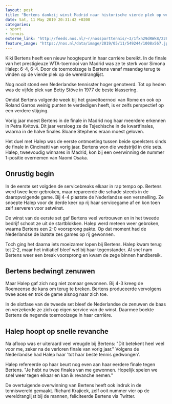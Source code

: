 ```yaml
---
layout: post
title: "Bertens dankzij winst Madrid naar historische vierde plek op wereldranglijst"
date: Sat, 11 May 2019 20:31:42 +0200
categories: 
- sport 
- tennis 
externe_link: "http://feeds.nos.nl/~r/nossporttennis/~3/1fxn29dRWk8/2284159"
feature_image: "https://nos.nl/data/image/2019/05/11/549244/1008x567.jpg"
---
```


<p>Kiki Bertens heeft een nieuw hoogtepunt in haar carrière bereikt. In de finale van het prestigieuze WTA-toernooi van Madrid was ze te sterk voor Simona Halep: 6-4, 6-4. Door de toernooizege is Bertens vanaf maandag terug te vinden op de vierde plek op de wereldranglijst.</p>
<p>Nog nooit stond een Nederlandse tennisster hoger genoteerd. Tot op heden was de vijfde plek van Betty Stöve in 1977 de beste klassering.</p>
<p>Omdat Bertens volgende week bij het graveltoernooi van Rome en ook op Roland Garros weinig punten te verdedigen heeft, is er zelfs perspectief op een verdere stijging.</p>
<p>Vorig jaar moest Bertens in de finale in Madrid nog haar meerdere erkennen in Petra Kvitová. Dit jaar versloeg ze de Tsjechische in de kwartfinales, waarna in de halve finales Sloane Stephens eraan moest geloven.</p>
<p>Het duel met Halep was de eerste ontmoeting tussen beide speelsters sinds de finale in Cincinatti van vorig jaar. Bertens won die wedstrijd in drie sets. Halep, tweevoudig winnares in Madrid, kon bij een overwinning de nummer 1-positie overnemen van Naomi Osaka.</p>
<h2>Onrustig begin</h2>
<p>In de eerste set volgden de servicebreaks elkaar in rap tempo op. Bertens werd twee keer gebroken, maar repareerde die schade steeds in de daaropvolgende game. Bij 4-4 plaatste de Nederlandse een versnelling. Ze snoepte Halep voor de derde keer op rij haar servicegame af en kon toen zelf serveren voor setwinst.</p>
<p>De winst van de eerste set gaf Bertens veel vertrouwen en in het tweede bedrijf schoot ze uit de startblokken. Halep werd meteen weer gebroken, waarna Bertens een 2-0 voorsprong pakte. Op dat moment had de Nederlandse de laatste zes games op rij gewonnen.</p>
<p>Toch ging het daarna iets moeizamer lopen bij Bertens. Halep kwam terug tot 2-2, maar het initiatief bleef wel bij haar tegenstander. Al snel nam Bertens weer een break voorsprong en kwam de zege binnen handbereik.</p>
<h2>Bertens bedwingt zenuwen</h2>
<p>Maar Halep gaf zich nog niet zomaar gewonnen. Bij 4-3 kreeg de Roemeense de kans om terug te breken. Bertens produceerde vervolgens twee aces en trok de game alsnog naar zich toe.</p>
<p>In de slotfase van de tweede set bleef de Nederlandse de zenuwen de baas en verzekerde ze zich op eigen service van de winst. Daarmee boekte Bertens de negende toernooizege in haar carrière.</p>
<h2>Halep hoopt op snelle revanche</h2>
<p>Na afloop was er uiteraard veel vreugde bij Bertens: "Dit betekent heel veel voor me, zeker na de verloren finale van vorig jaar." Volgens de Nederlandse had Halep haar 'tot haar beste tennis gedwongen'.</p>
<p>Halep refereerde op haar beurt nog even aan haar eerdere finale tegen Bertens. "Je hebt nu twee finales van me gewonnen. Hopelijk spelen we snel weer tegen elkaar en kan ik revanche nemen."</p>
<p>De overtuigende overwinning van Bertens heeft ook indruk in de tenniswereld gemaakt. Richard Krajicek, zelf ooit nummer vier op de wereldranglijst bij de mannen, feliciteerde Bertens via Twitter.</p><img src="http://feeds.feedburner.com/~r/nossporttennis/~4/1fxn29dRWk8" height="1" width="1" alt=""/>
